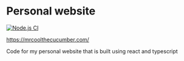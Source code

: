 # Personal website
[![Node.js CI](https://github.com/RubenG123/my-site/actions/workflows/node.js.yml/badge.svg)](https://github.com/RubenG123/my-site/actions/workflows/node.js.yml)

https://mrcoolthecucumber.com/

Code for my personal website that is built using react and typescript
